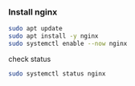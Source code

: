 ### Install nginx
```sh
sudo apt update
sudo apt install -y nginx
sudo systemctl enable --now nginx
```
check status
```sh
sudo systemctl status nginx
```

